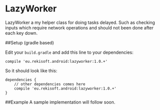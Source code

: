 LazyWorker
==========

LazyWorker a my helper class for doing tasks delayed. Such as checking inputs which require network
operations and should not been done after each key down.

##Setup (gradle based)

Edit your `build.gradle` and add this line to your dependencies:

    compile 'eu.rekisoft.android:lazyworker:1.0.+'

So it should look like this:

    dependencies {
        // other dependencies comes here
        compile 'eu.rekisoft.android:lazyworker:1.0.+'
    }

##Example
A sample implementation will follow soon.